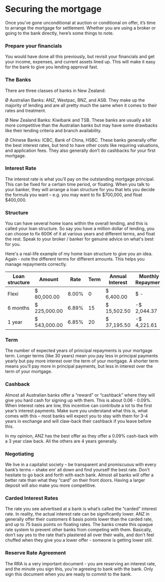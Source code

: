 # Securing the mortgage

Once you’ve gone unconditional at auction or conditional on offer, it’s time to arrange the mortgage for settlement. Whether you are using a broker or going to the bank directly, here’s some things to note.

### Prepare your financials

You would have done all this previously, but revisit your financials and get your income, expenses, and current assets lined up. This will make it easy for the bank to give you lending approval fast.

### The Banks

There are three classes of banks in New Zealand:

Ø  Australian Banks: ANZ, Westpac, BNZ, and ASB. They make up the majority of lending and are all pretty much the same when it comes to their rates and treatment.

Ø  New Zealand Banks: Kiwibank and TSB. These banks are usually a bit more competitive than the Australian banks but may have some drawbacks like their lending criteria and branch availability.

Ø  Chinese Banks: ICBC, Bank of China, HSBC. These banks generally offer the best interest rates, but tend to have other costs like requiring valuations, and application fees. They also generally don’t do cashbacks for your first mortgage.

### Interest Rate

The interest rate is what you’ll pay on the outstanding mortgage principal. This can be fixed for a certain time period, or floating. When you talk to your banker, they will arrange a loan structure for you that lets you decide the formula you want – e.g. you may want to fix $700,000, and float $400,000.

### Structure

You can have several home loans within the overall lending, and this is called your loan structure. So say you have a million dollar of lending, you can choose to fix 600K of it at various years and different terms, and float the rest. Speak to your broker / banker for genuine advice on what's best for you.

Here's a real-life example of my home loan structure to give you an idea. Again - note the different terms for different amounts. This helps you manage repayments correctly.

<table><thead><tr><th width="126">Loan structure</th><th width="109">Amount</th><th width="89">Rate</th><th width="90">Term</th><th width="151">Annual Interest</th><th width="149">Monthly Repayment</th><th width="94">Interest</th><th width="86">Principal</th></tr></thead><tbody><tr><td>Flexi</td><td> $          80,000.00</td><td>8.00%</td><td>0</td><td> $                         6,400.00</td><td> $                                     -  </td><td> $                   -  </td><td></td></tr><tr><td>6 months</td><td> $       225,000.00</td><td>6.89%</td><td>15</td><td> $                       15,502.50</td><td>-$                        2,044.37</td><td>-$       1,291.88</td><td>-$       752.49</td></tr><tr><td>1 year</td><td> $       543,000.00</td><td>6.85%</td><td>20</td><td> $                       37,195.50</td><td>-$                        4,221.61</td><td>-$       3,099.63</td><td>-$    1,121.99</td></tr></tbody></table>

### Term

The number of expected years of principal repayments is your mortgage term. Longer terms (like 30 years) mean you pay less in principal payments yearly but pay more interest over the term of your mortgage. A shorter term means you’ll pay more in principal payments, but less in interest over the term of your mortgage.

### Cashback

Almost all Australian banks offer a “reward” or “cashback” where they will give you hard cash for signing up with them. This is about 0.06 - 0.09%. When interest rates are low, this incentive can contribute a lot to the first year’s interest payments. Make sure you understand what this is, what comes with this – most banks will expect you to stay with them for 3-4 years in exchange and will claw-back their cashback if you leave before this.

In my opinion, ANZ has the best offer as they offer a 0.09% cash-back with a 3 year claw back. All the others are 4 years generally.

### Negotiating

We live in a capitalist society – be transparent and promiscuous with every bank’s terms – shake em’ all down and find yourself the best rate. Don’t hesitate to go back and forth with each bank. Almost all banks will offer a better rate than what they “card” on their front doors. Having a larger deposit will also make you more competitive.

### Carded Interest Rates

The rate you see advertised at a bank is what’s called the “carded” interest rate. In reality, the actual interest rate can be significantly lower. ANZ in generally offer their customers 6 basis points lower than the carded rate, and up to 75 basis points on floating rates. The banks create this opaque rate system to prevent other banks from competing with them. Basically, don’t say yes to the rate that’s plastered all over their walls, and don't feel chuffed when they give you a lower offer - someone is getting lower still.

### Reserve Rate Agreement

The RRA is a very important document - you are reserving an interest rate, and the minute you sign this, you're agreeing to bank with the bank. Only sign this document when you are ready to commit to the bank.
